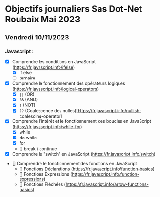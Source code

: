 # Objectifs journaliers Sas Dot-Net Roubaix Mai 2023

## Vendredi 10/11/2023

### Javascript :

- [x] Comprendre les conditions en JavaScript (https://fr.javascript.info/ifelse)
  - [x] if else
  - [ ] ternaire
- [x] Comprendre le fonctionnement des opérateurs logiques (https://fr.javascript.info/logical-operators)
  - [x] `||` (OR)
  - [x] `&&` (AND)
  - [x] `!` (NOT)
  - [x] `??` (Coalescence des nulles)[https://fr.javascript.info/nullish-coalescing-operator]
- [x] Comprendre l'intérêt et le fonctionnement des boucles en JavaScript (https://fr.javascript.info/while-for)
  - [x] while
  - [x] do while
  - [x] for
  - [] break / continue
- [x] Comprendre le "switch" en JavaScript (https://fr.javascript.info/switch)
- [] Comprendre le fonctionnement des fonctions en JavaScript
  - [] Fonctions Déclarations (https://fr.javascript.info/function-basics)
  - [] Fonctions Expressions (https://fr.javascript.info/function-expressions)
  - [] Fonctions Fléchées (https://fr.javascript.info/arrow-functions-basics)
